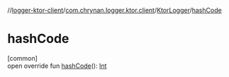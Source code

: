 //[logger-ktor-client](../../../index.md)/[com.chrynan.logger.ktor.client](../index.md)/[KtorLogger](index.md)/[hashCode](hash-code.md)

# hashCode

[common]\
open override fun [hashCode](hash-code.md)(): [Int](https://kotlinlang.org/api/latest/jvm/stdlib/kotlin/-int/index.html)
